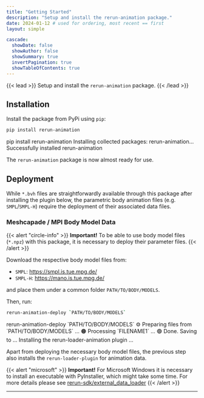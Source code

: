 ```yaml
---
title: "Getting Started"
description: "Setup and install the rerun-animation package."
date: 2024-01-12 # used for ordering, most recent == first
layout: simple

cascade:
  showDate: false
  showAuthor: false
  showSummary: true
  invertPagination: true  
  showTableOfContents: true
---
```


{{< lead >}}
Setup and install the `rerun-animation` package.
{{< /lead >}}


## Installation

Install the package from PyPi using `pip`:

```bash
pip install rerun-animation
```

<div id="termynal" data-termynal data-ty-startDelay="600">
    <span data-ty="input" data-ty-prompt="~">pip install rerun-animation</span>
    <span data-ty data-ty-delay="250" data-ty-cursor="▋">Installing collected packages: rerun-animation...</span>
    <span data-ty="progress"></span>
    <span data-ty>Successfully installed rerun-animation</span>
</div>

The `rerun-animation` package is now almost ready for use.

## Deployment

While `*.bvh` files are straightforwardly available through this package after installing the plugin below, the parametric body animation files (e.g. `SMPL`/`SMPL-H`) require the deployment of their associated data files.

### Meshcapade / MPI Body Model Data

{{< alert "circle-info" >}}
**Important!** To be able to use body model files (`*.npz`) with this package, it is necessary to deploy their parameter files.
{{< /alert >}}

Download the respective body model files from:

- `SMPL`: https://smpl.is.tue.mpg.de/ 
- `SMPL-H`: https://mano.is.tue.mpg.de/

and place them under a common folder `PATH/TO/BODY/MODELS`.

Then, run:
```bash
rerun-animation-deploy `PATH/TO/BODY/MODELS`
```

<div id="termynal" data-termynal data-ty-startDelay="600">
    <span data-ty="input" data-ty-prompt="~">rerun-animation-deploy `PATH/TO/BODY/MODELS`</span>
    <span data-ty data-ty-delay="250" data-ty-cursor="▋">⚙    Preparing files from `PATH/TO/BODY/MODELS` ...</span>
    <span data-ty data-ty-delay="250" data-ty-cursor="▋"> 🟠    Processing `FILENAME1` ...</span>
    <span data-ty data-ty-delay="250" data-ty-cursor="▋"> 🟢    Done. Saving to ...</span>
    <span data-ty="progress"></span>
    <span data-ty>Installing the rerun-loader-animation plugin ...</span>
    <span data-ty="progress"></span>
</div>

Apart from deploying the necessary body model files, the previous step also installs the `rerun-loader-plugin` for animation data.

{{< alert "microsoft" >}}
**Important!** For Microsoft Windows it is necessary to install an executable with PyInstaller, which might take some time. For more details please see [rerun-sdk/external_data_loader](https://github.com/rerun-io/rerun/tree/main/examples/python/external_data_loader)
{{< /alert >}}


---
